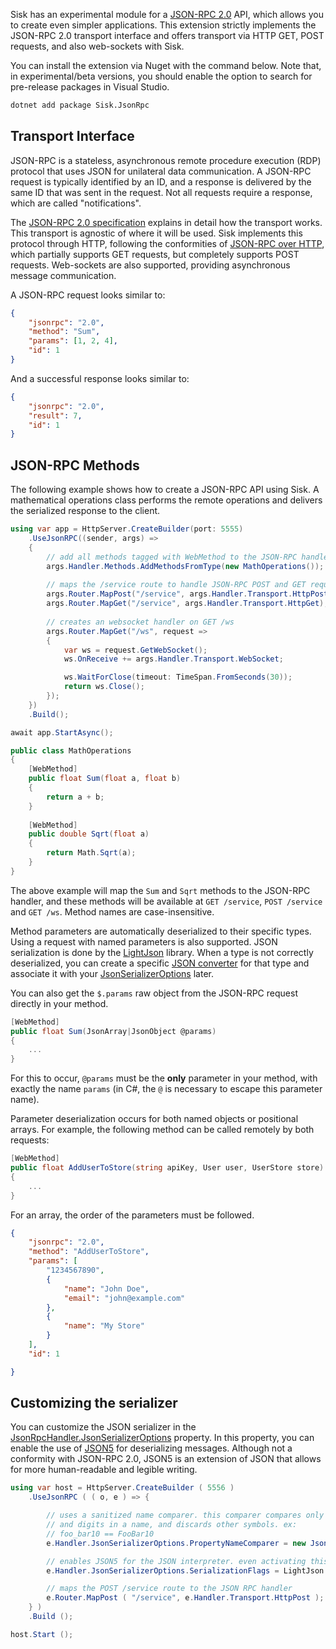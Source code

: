Sisk has an experimental module for a [JSON-RPC 2.0](https://www.jsonrpc.org/specification) API, which allows you to create even simpler applications. This extension strictly implements the JSON-RPC 2.0 transport interface and offers transport via HTTP GET, POST requests, and also web-sockets with Sisk.

You can install the extension via Nuget with the command below. Note that, in experimental/beta versions, you should enable the option to search for pre-release packages in Visual Studio.

```bash
dotnet add package Sisk.JsonRpc
```

## Transport Interface

JSON-RPC is a stateless, asynchronous remote procedure execution (RDP) protocol that uses JSON for unilateral data communication. A JSON-RPC request is typically identified by an ID, and a response is delivered by the same ID that was sent in the request. Not all requests require a response, which are called "notifications".

The [JSON-RPC 2.0 specification](https://www.jsonrpc.org/specification) explains in detail how the transport works. This transport is agnostic of where it will be used. Sisk implements this protocol through HTTP, following the conformities of [JSON-RPC over HTTP](https://www.jsonrpc.org/historical/json-rpc-over-http.html), which partially supports GET requests, but completely supports POST requests. Web-sockets are also supported, providing asynchronous message communication.

A JSON-RPC request looks similar to:

```json
{
    "jsonrpc": "2.0",
    "method": "Sum",
    "params": [1, 2, 4],
    "id": 1
}
```

And a successful response looks similar to:

```json
{
    "jsonrpc": "2.0",
    "result": 7,
    "id": 1
}
```

## JSON-RPC Methods

The following example shows how to create a JSON-RPC API using Sisk. A mathematical operations class performs the remote operations and delivers the serialized response to the client.

```csharp
using var app = HttpServer.CreateBuilder(port: 5555)
    .UseJsonRPC((sender, args) =>
    {
        // add all methods tagged with WebMethod to the JSON-RPC handler
        args.Handler.Methods.AddMethodsFromType(new MathOperations());
        
        // maps the /service route to handle JSON-RPC POST and GET requests
        args.Router.MapPost("/service", args.Handler.Transport.HttpPost);
        args.Router.MapGet("/service", args.Handler.Transport.HttpGet);
        
        // creates an websocket handler on GET /ws
        args.Router.MapGet("/ws", request =>
        {
            var ws = request.GetWebSocket();
            ws.OnReceive += args.Handler.Transport.WebSocket;

            ws.WaitForClose(timeout: TimeSpan.FromSeconds(30));
            return ws.Close();
        });
    })
    .Build();

await app.StartAsync();

public class MathOperations
{
    [WebMethod]
    public float Sum(float a, float b)
    {
        return a + b;
    }
    
    [WebMethod]
    public double Sqrt(float a)
    {
        return Math.Sqrt(a);
    }
}
```

The above example will map the `Sum` and `Sqrt` methods to the JSON-RPC handler, and these methods will be available at `GET /service`, `POST /service` and `GET /ws`. Method names are case-insensitive.

Method parameters are automatically deserialized to their specific types. Using a request with named parameters is also supported. JSON serialization is done by the [LightJson](https://github.com/CypherPotato/LightJson) library. When a type is not correctly deserialized, you can create a specific [JSON converter](https://github.com/CypherPotato/LightJson?tab=readme-ov-file#json-converters) for that type and associate it with your [JsonSerializerOptions](?) later.

You can also get the `$.params` raw object from the JSON-RPC request directly in your method.

```csharp
[WebMethod]
public float Sum(JsonArray|JsonObject @params)
{
    ...
}
```

For this to occur, `@params` must be the **only** parameter in your method, with exactly the name `params` (in C#, the `@` is necessary to escape this parameter name).

Parameter deserialization occurs for both named objects or positional arrays. For example, the following method can be called remotely by both requests:

```csharp
[WebMethod]
public float AddUserToStore(string apiKey, User user, UserStore store)
{
    ...
}
```

For an array, the order of the parameters must be followed.

```json
{
    "jsonrpc": "2.0",
    "method": "AddUserToStore",
    "params": [
        "1234567890",
        {
            "name": "John Doe",
            "email": "john@example.com"
        },
        {
            "name": "My Store"
        }
    ],
    "id": 1

}
```

## Customizing the serializer

You can customize the JSON serializer in the [JsonRpcHandler.JsonSerializerOptions](/api/Sisk.JsonRPC.JsonRpcHandler.JsonSerializerOptions) property. In this property, you can enable the use of [JSON5](https://json5.org/) for deserializing messages. Although not a conformity with JSON-RPC 2.0, JSON5 is an extension of JSON that allows for more human-readable and legible writing.

```C#
using var host = HttpServer.CreateBuilder ( 5556 )
    .UseJsonRPC ( ( o, e ) => {

        // uses a sanitized name comparer. this comparer compares only letters
        // and digits in a name, and discards other symbols. ex:
        // foo_bar10 == FooBar10
        e.Handler.JsonSerializerOptions.PropertyNameComparer = new JsonSanitizedComparer ();

        // enables JSON5 for the JSON interpreter. even activating this, plain JSON is still allowed
        e.Handler.JsonSerializerOptions.SerializationFlags = LightJson.Serialization.JsonSerializationFlags.Json5;

        // maps the POST /service route to the JSON RPC handler
        e.Router.MapPost ( "/service", e.Handler.Transport.HttpPost );
    } )
    .Build ();

host.Start ();
```
